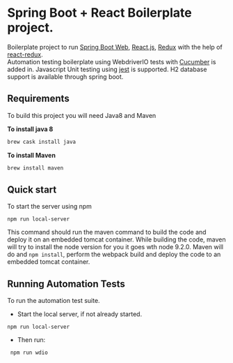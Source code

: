Spring Boot + React Boilerplate project.
============

Boilerplate project to run [Spring Boot Web](https://spring.io/projects/spring-boot), [React.js](https://reactjs.org/), [Redux](https://redux.js.org/) with the help of [react-redux](https://redux.js.org/basics/usagewithreact).  
Automation testing boilerplate using WebdriverIO tests with [Cucumber](https://cucumber.io/) is added in.
Javascript Unit testing using [jest](https://jestjs.io/) is supported.
H2 database support is available through spring boot.

## Requirements

To build this project you will need Java8 and Maven

**To install java 8**
```bash
brew cask install java
```

**To install Maven**
```bash
brew install maven
```

## Quick start

To start the server using npm
 ```
 npm run local-server
 ```
This command should run the maven command to build the code and deploy it on an embedded tomcat container. While building the code, maven will try to install the node version for you it goes wth node 9.2.0. Maven will do and `npm install`, perform the webpack build and deploy the code to an embedded tomcat container.

## Running Automation Tests

To run the automation test suite.

- Start the local server, if not already started.
```
npm run local-server
```

- Then run:
```
 npm run wdio
```
